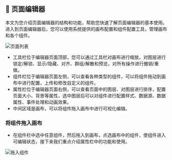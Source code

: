## 🎨 页面编辑器
本文为您介绍页面编辑器的结构和功能，帮助您快速了解页面编辑器的基本使用。进入到页面编辑器后，您可以使用系统提供的画布配置和组件配置工具，管理画布和各个组件。

![页面列表](/assets/editor.jpg)

- 工具栏位于编辑器页面顶部，您可以通过工具栏对画布进行缩放，对图层进行锁定/解锁、显示/隐藏、对齐、群组/解散和预览，对所有操作进行撤销/重做。
- 组件栏位于编辑器页面左侧，可以查看各种类型的组件，可以将组件拖动到画布中进行配置，上传和修改自定义的组件。
- 属性栏位于编辑器页面右侧，可以查看页面中的图层、对图层进行排序，配置页面大小、背景等属性，选中图层后可以对组件进行配置样式、数据源、数据属性、事件处理和动画效果。
- 中间区域是画布，可以将组件拖入画布中进行可视化编辑。

### 将组件拖入画布
- 在组件栏中选中任意组件，然后拖入到画布，点选画布中的组件，使组件进入可编辑状态，接下来我们重点介绍属性栏中的功能和使用。

![拖入组件](/assets/drag.jpg)